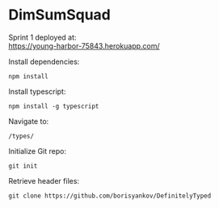 # DimSumSquad

Sprint 1 deployed at: <br>
<a href="https://young-harbor-75843.herokuapp.com/">https://young-harbor-75843.herokuapp.com/</a>

Install dependencies:
```
npm install
```

Install typescript:
```
npm install -g typescript
```

Navigate to:
```
/types/
```

Initialize Git repo:
```
git init
```

Retrieve header files:
```
git clone https://github.com/borisyankov/DefinitelyTyped
```
